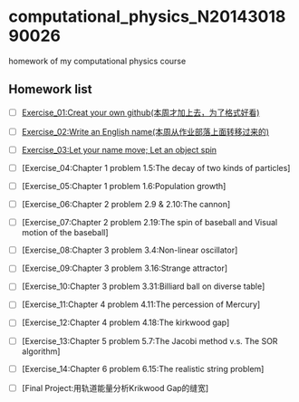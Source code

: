 # computational_physics_N2014301890026
homework of my computational physics course

## Homework list

* [ ] [Exercise_01:Creat your own github(本周才加上去，为了格式好看)](https://github.com/chunx1ng/computational_physics_N2014301890026/blob/master/Exercise_01:Creat%20your%20own%20github.md)
* [ ] [Exercise_02:Write an English name(本周从作业部落上面转移过来的)](https://github.com/chunx1ng/computational_physics_N2014301890026/blob/master/Exercise_02:Write%20an%20English%20name.md)
* [ ] [Exercise_03:Let your name move; Let an object spin](https://github.com/chunx1ng/computational_physics_N2014301890026/blob/master/Exercise_03-Let-your-name-move-Let-an-object-spin/Exercise_03:Let%20your%20name%20move;%20Let%20an%20object%20spin.md)
* [ ] [Exercise_04:Chapter 1 problem 1.5:The decay of two kinds of particles]
* [ ] [Exercise_05:Chapter 1 problem 1.6:Population growth]
* [ ] [Exercise_06:Chapter 2 problem 2.9 & 2.10:The cannon]
* [ ] [Exercise_07:Chapter 2 problem 2.19:The spin of baseball and Visual motion of the baseball]
* [ ] [Exercise_08:Chapter 3 problem 3.4:Non-linear oscillator]
* [ ] [Exercise_09:Chapter 3 problem 3.16:Strange attractor]
* [ ] [Exercise_10:Chapter 3 problem 3.31:Billiard ball on diverse table]
* [ ] [Exercise_11:Chapter 4 problem 4.11:The percession of Mercury]
* [ ] [Exercise_12:Chapter 4 problem 4.18:The kirkwood gap]
* [ ] [Exercise_13:Chapter 5 problem 5.7:The Jacobi method v.s. The SOR algorithm]
* [ ] [Exercise_14:Chapter 6 problem 6.15:The realistic string problem]
* [ ] [Final Project:用轨道能量分析Krikwood Gap的缝宽]

